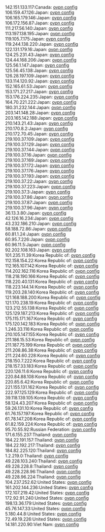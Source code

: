 142.151.133.117:Canada: [ovpn config](vpn/142_151_133_117.ovpn)  
106.159.47.126:Japan: [ovpn config](vpn/106_159_47_126.ovpn)  
106.165.179.146:Japan: [ovpn config](vpn/106_165_179_146.ovpn)  
106.172.156.87:Japan: [ovpn config](vpn/106_172_156_87.ovpn)  
111.217.56.140:Japan: [ovpn config](vpn/111_217_56_140.ovpn)  
113.197.138.195:Japan: [ovpn config](vpn/113_197_138_195.ovpn)  
119.105.7.175:Japan: [ovpn config](vpn/119_105_7_175.ovpn)  
119.244.138.220:Japan: [ovpn config](vpn/119_244_138_220.ovpn)  
122.131.179.16:Japan: [ovpn config](vpn/122_131_179_16.ovpn)  
124.25.231.43:Japan: [ovpn config](vpn/124_25_231_43.ovpn)  
124.44.168.206:Japan: [ovpn config](vpn/124_44_168_206.ovpn)  
125.56.1.147:Japan: [ovpn config](vpn/125_56_1_147.ovpn)  
125.56.45.138:Japan: [ovpn config](vpn/125_56_45_138.ovpn)  
126.28.197.109:Japan: [ovpn config](vpn/126_28_197_109.ovpn)  
133.114.120.92:Japan: [ovpn config](vpn/133_114_120_92.ovpn)  
152.165.61.53:Japan: [ovpn config](vpn/152_165_61_53.ovpn)  
153.171.27.217:Japan: [ovpn config](vpn/153_171_27_217.ovpn)  
153.176.224.235:Japan: [ovpn config](vpn/153_176_224_235.ovpn)  
164.70.221.222:Japan: [ovpn config](vpn/164_70_221_222.ovpn)  
180.31.232.144:Japan: [ovpn config](vpn/180_31_232_144.ovpn)  
203.141.148.28:Japan: [ovpn config](vpn/203_141_148_28.ovpn)  
203.165.142.188:Japan: [ovpn config](vpn/203_165_142_188.ovpn)  
210.143.21.43:Japan: [ovpn config](vpn/210_143_21_43.ovpn)  
210.170.8.2:Japan: [ovpn config](vpn/210_170_8_2.ovpn)  
210.172.70.45:Japan: [ovpn config](vpn/210_172_70_45.ovpn)  
219.100.37.109:Japan: [ovpn config](vpn/219_100_37_109.ovpn)  
219.100.37.129:Japan: [ovpn config](vpn/219_100_37_129.ovpn)  
219.100.37.144:Japan: [ovpn config](vpn/219_100_37_144.ovpn)  
219.100.37.16:Japan: [ovpn config](vpn/219_100_37_16.ovpn)  
219.100.37.169:Japan: [ovpn config](vpn/219_100_37_169.ovpn)  
219.100.37.172:Japan: [ovpn config](vpn/219_100_37_172.ovpn)  
219.100.37.176:Japan: [ovpn config](vpn/219_100_37_176.ovpn)  
219.100.37.193:Japan: [ovpn config](vpn/219_100_37_193.ovpn)  
219.100.37.22:Japan: [ovpn config](vpn/219_100_37_22.ovpn)  
219.100.37.223:Japan: [ovpn config](vpn/219_100_37_223.ovpn)  
219.100.37.3:Japan: [ovpn config](vpn/219_100_37_3.ovpn)  
219.100.37.86:Japan: [ovpn config](vpn/219_100_37_86.ovpn)  
219.100.37.87:Japan: [ovpn config](vpn/219_100_37_87.ovpn)  
219.100.37.96:Japan: [ovpn config](vpn/219_100_37_96.ovpn)  
36.13.3.80:Japan: [ovpn config](vpn/36_13_3_80.ovpn)  
42.126.16.234:Japan: [ovpn config](vpn/42_126_16_234.ovpn)  
43.232.186.210:Japan: [ovpn config](vpn/43_232_186_210.ovpn)  
58.188.72.86:Japan: [ovpn config](vpn/58_188_72_86.ovpn)  
60.81.1.24:Japan: [ovpn config](vpn/60_81_1_24.ovpn)  
60.95.7.226:Japan: [ovpn config](vpn/60_95_7_226.ovpn)  
60.96.11.5:Japan: [ovpn config](vpn/60_96_11_5.ovpn)  
92.202.108.163:Japan: [ovpn config](vpn/92_202_108_163.ovpn)  
101.235.11.39:Korea Republic of: [ovpn config](vpn/101_235_11_39.ovpn)  
112.158.154.22:Korea Republic of: [ovpn config](vpn/112_158_154_22.ovpn)  
112.165.107.142:Korea Republic of: [ovpn config](vpn/112_165_107_142.ovpn)  
114.202.162.116:Korea Republic of: [ovpn config](vpn/114_202_162_116.ovpn)  
118.218.190.166:Korea Republic of: [ovpn config](vpn/118_218_190_166.ovpn)  
118.220.40.131:Korea Republic of: [ovpn config](vpn/118_220_40_131.ovpn)  
118.223.144.14:Korea Republic of: [ovpn config](vpn/118_223_144_14.ovpn)  
119.203.28.140:Korea Republic of: [ovpn config](vpn/119_203_28_140.ovpn)  
121.168.188.200:Korea Republic of: [ovpn config](vpn/121_168_188_200.ovpn)  
121.170.238.19:Korea Republic of: [ovpn config](vpn/121_170_238_19.ovpn)  
123.212.55.138:Korea Republic of: [ovpn config](vpn/123_212_55_138.ovpn)  
125.129.187.213:Korea Republic of: [ovpn config](vpn/125_129_187_213.ovpn)  
175.115.171.167:Korea Republic of: [ovpn config](vpn/175_115_171_167.ovpn)  
175.120.142.183:Korea Republic of: [ovpn config](vpn/175_120_142_183.ovpn)  
1.246.33.116:Korea Republic of: [ovpn config](vpn/1_246_33_116.ovpn)  
210.105.147.155:Korea Republic of: [ovpn config](vpn/210_105_147_155.ovpn)  
211.186.15.53:Korea Republic of: [ovpn config](vpn/211_186_15_53.ovpn)  
211.187.75.199:Korea Republic of: [ovpn config](vpn/211_187_75_199.ovpn)  
211.208.86.38:Korea Republic of: [ovpn config](vpn/211_208_86_38.ovpn)  
211.224.60.228:Korea Republic of: [ovpn config](vpn/211_224_60_228.ovpn)  
218.150.7.222:Korea Republic of: [ovpn config](vpn/218_150_7_222.ovpn)  
218.157.33.183:Korea Republic of: [ovpn config](vpn/218_157_33_183.ovpn)  
220.126.11.6:Korea Republic of: [ovpn config](vpn/220_126_11_6.ovpn)  
220.84.88.108:Korea Republic of: [ovpn config](vpn/220_84_88_108.ovpn)  
220.85.6.42:Korea Republic of: [ovpn config](vpn/220_85_6_42.ovpn)  
221.155.131.162:Korea Republic of: [ovpn config](vpn/221_155_131_162.ovpn)  
222.97.125.129:Korea Republic of: [ovpn config](vpn/222_97_125_129.ovpn)  
39.118.139.105:Korea Republic of: [ovpn config](vpn/39_118_139_105.ovpn)  
58.124.43.207:Korea Republic of: [ovpn config](vpn/58_124_43_207.ovpn)  
59.26.131.10:Korea Republic of: [ovpn config](vpn/59_26_131_10.ovpn)  
61.76.157.197:Korea Republic of: [ovpn config](vpn/61_76_157_197.ovpn)  
61.78.147.208:Korea Republic of: [ovpn config](vpn/61_78_147_208.ovpn)  
61.82.159.224:Korea Republic of: [ovpn config](vpn/61_82_159_224.ovpn)  
95.70.55.92:Russian Federation: [ovpn config](vpn/95_70_55_92.ovpn)  
171.6.155.237:Thailand: [ovpn config](vpn/171_6_155_237.ovpn)  
184.22.191.157:Thailand: [ovpn config](vpn/184_22_191_157.ovpn)  
184.22.192.217:Thailand: [ovpn config](vpn/184_22_192_217.ovpn)  
184.82.225.120:Thailand: [ovpn config](vpn/184_82_225_120.ovpn)  
1.2.219.0:Thailand: [ovpn config](vpn/1_2_219_0.ovpn)  
49.228.103.240:Thailand: [ovpn config](vpn/49_228_103_240.ovpn)  
49.228.228.8:Thailand: [ovpn config](vpn/49_228_228_8.ovpn)  
49.228.228.96:Thailand: [ovpn config](vpn/49_228_228_96.ovpn)  
49.228.96.224:Thailand: [ovpn config](vpn/49_228_96_224.ovpn)  
104.237.252.62:United States: [ovpn config](vpn/104_237_252_62.ovpn)  
161.202.144.236:United States: [ovpn config](vpn/161_202_144_236.ovpn)  
172.107.219.42:United States: [ovpn config](vpn/172_107_219_42.ovpn)  
172.92.91.240:United States: [ovpn config](vpn/172_92_91_240.ovpn)  
198.13.36.179:United States: [ovpn config](vpn/198_13_36_179.ovpn)  
45.76.147.33:United States: [ovpn config](vpn/45_76_147_33.ovpn)  
5.180.44.8:United States: [ovpn config](vpn/5_180_44_8.ovpn)  
72.49.19.226:United States: [ovpn config](vpn/72_49_19_226.ovpn)  
14.181.220.90:Viet Nam: [ovpn config](vpn/14_181_220_90.ovpn)  
